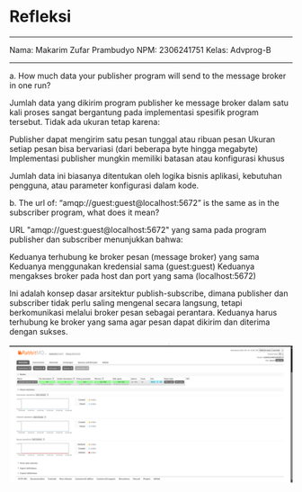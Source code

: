 <h1>Refleksi</h1>

---

Nama: Makarim Zufar Prambudyo
NPM: 2306241751
Kelas: Advprog-B

---

a. How much data your publisher program will send to the message broker in one
run?

Jumlah data yang dikirim program publisher ke message broker dalam satu kali proses sangat bergantung pada implementasi spesifik program tersebut. Tidak ada ukuran tetap karena:

Publisher dapat mengirim satu pesan tunggal atau ribuan pesan
Ukuran setiap pesan bisa bervariasi (dari beberapa byte hingga megabyte)
Implementasi publisher mungkin memiliki batasan atau konfigurasi khusus

Jumlah data ini biasanya ditentukan oleh logika bisnis aplikasi, kebutuhan pengguna, atau parameter konfigurasi dalam kode.

b. The url of: “amqp://guest:guest@localhost:5672” is the same as in the subscriber
program, what does it mean?

URL "amqp://guest:guest@localhost:5672" yang sama pada program publisher dan subscriber menunjukkan bahwa:

Keduanya terhubung ke broker pesan (message broker) yang sama
Keduanya menggunakan kredensial sama (guest:guest)
Keduanya mengakses broker pada host dan port yang sama (localhost:5672)

Ini adalah konsep dasar arsitektur publish-subscribe, dimana publisher dan subscriber tidak perlu saling mengenal secara langsung, tetapi berkomunikasi melalui broker pesan sebagai perantara. Keduanya harus terhubung ke broker yang sama agar pesan dapat dikirim dan diterima dengan sukses.

![rabbitMQ-image](/README-Image/Screenshot%202025-05-16%20150605.png)

